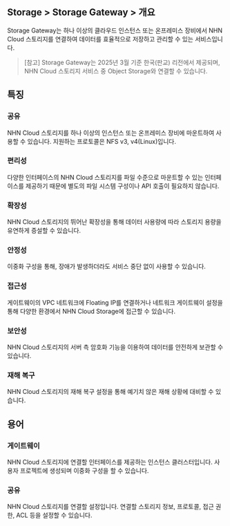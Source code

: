 ## Storage > Storage Gateway > 개요

Storage Gateway는 하나 이상의 클라우드 인스턴스 또는 온프레미스 장비에서 NHN Cloud 스토리지를 연결하여 데이터를 효율적으로 저장하고 관리할 수 있는 서비스입니다.

> [참고]
> Storage Gateway는 2025년 3월 기준 한국(판교) 리전에서 제공되며, NHN Cloud 스토리지 서비스 중 Object Storage와 연결할 수 있습니다.

## 특징
### 공유
NHN Cloud 스토리지를 하나 이상의 인스턴스 또는 온프레미스 장비에 마운트하여 사용할 수 있습니다.
지원하는 프로토콜은 NFS v3, v4(Linux)입니다.

### 편리성
다양한 인터페이스의 NHN Cloud 스토리지를 파일 수준으로 마운트할 수 있는 인터페이스를 제공하기 때문에 별도의 파일 시스템 구성이나 API 호출이 필요하지 않습니다.

### 확장성
NHN Cloud 스토리지의 뛰어난 확장성을 통해 데이터 사용량에 따라 스토리지 용량을 유연하게 증설할 수 있습니다.

### 안정성
이중화 구성을 통해, 장애가 발생하더라도 서비스 중단 없이 사용할 수 있습니다.

### 접근성
게이트웨이의 VPC 네트워크에 Floating IP를 연결하거나 네트워크 게이트웨이 설정을 통해 다양한 환경에서 NHN Cloud Storage에 접근할 수 있습니다.

### 보안성
NHN Cloud 스토리지의 서버 측 암호화 기능을 이용하여 데이터를 안전하게 보관할 수 있습니다.

### 재해 복구
NHN Cloud 스토리지의 재해 복구 설정을 통해 예기치 않은 재해 상황에 대비할 수 있습니다.


## 용어
### 게이트웨이
NHN Cloud 스토리지에 연결할 인터페이스를 제공하는 인스턴스 클러스터입니다.
사용자 프로젝트에 생성되며 이중화 구성을 할 수 있습니다.

### 공유
NHN Cloud 스토리지를 연결할 설정입니다.
연결할 스토리지 정보, 프로토콜, 접근 권한, ACL 등을 설정할 수 있습니다.

